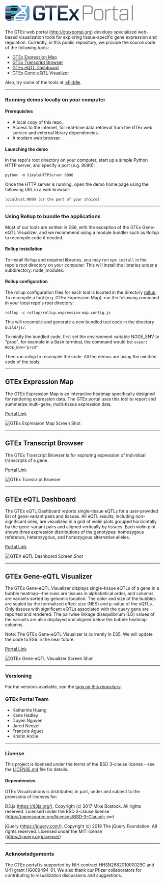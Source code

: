 
# ![GTEx logo](/images/gtex2.png) 

The GTEx web portal (http://gtexportal.org) develops specialized web-based visualization tools for exploring tissue-specific gene expression and regulation. Currently, in this public repository, we provide the source code of the following tools:

- [GTEx Expression Map](#expression-map)
- [GTEx Transcript Browser](#transcript-browser)
- [GTEx eQTL Dashboard](#eqtl-dashboard)
- [GTEx Gene-eQTL Visualizer](#gene-eqtl-visualizer)

Also, try some of the tools at [jsFiddle](https://jsfiddle.net/user/kathuang/fiddles/).

---

### Running demos locally on your computer
#### Prerequisites
* A local copy of this repo.
* Access to the internet, for real-time data retrieval from the GTEx web service and external library dependencies.
* A modern web browser.
#### Launching the demo
In the repo's root directory on your computer, start up a simple Python HTTP server, and specify a port (e.g. 9090):

```python -m SimpleHTTPServer 9090```

Once the HTTP server is running, open the demo home page using the following URL in a web browser: 

```localhost:9090 (or the port of your choice)``` 

---

### Using Rollup to bundle the applications
Most of our tools are written in ES6, with the exception of the GTEx Gene-eQTL Visualizer, and we recommend using a module bundler such as Rollup to recompile code if needed.

#### Rollup installation
To install Rollup and required libraries, you may run ```npm install``` in the repo's root directory on your computer. This will install the libraries under a subdirectory: node_modules.

#### Rollup configuration
The rollup configuration files for each tool is located in the directory [rollup](/rollup). To recompile a tool (e.g. GTEx Expression Map): run the following command in your local repo's root directory:

```rollup -c rollup/rollup.expression-map.config.js```

This will recompile and generate a new bundled tool code in the directory `build/js/`.

To minify the bundled code, first set the environment variable NODE_ENV to "prod", for example in a Bash terminal, the command would be:
```export NODE_ENV="prod"```

Then run rollup to recompile the code. All the demos are using the minified code of the tools.

---

## <a name="expression-map"></a>GTEx Expression Map
The GTEx Expression Map is an interactive heatmap specifically designed for rendering expression data. The GTEx portal uses this tool to report and summarize multi-gene, multi-tissue expression data. 

[Portal Link](https://gtexportal.org/home/multiGeneQueryPage)

![GTEx Expression Map Screen Shot](/images/GTEx-expression-map.png)

---

## <a name="transcript-browser"></a>GTEx Transcript Browser
The GTEx Transcript Browser is for exploring expression of individual transcripts of a gene.

[Portal Link](https://gtexportal.org/home/isoformPage)

![GTEx Transcript Browser](/images/GTEx-transcript-browser.png)

---

## <a name="eqtl-dashboard"></a>GTEx eQTL Dashboard
The GTEx eQTL Dashboard reports single-tissue eQTLs for a user-provided list of gene-variant pairs and tissues. All eQTL results, including non-significant ones, are visualized in a grid of violin plots grouped horizontally by the gene-variant pairs and aligned vertically by tissues. Each violin plot shows three expression distributions of the genotypes: homozygous reference, heterozygous, and homozygous alternative alleles. 

[Portal Link](https://gtexportal.org/home/eqtlDashboardPage)

![GTEX eQTL Dashboard Screen Shot](/images/GTEx-eQTL-dashboard.png)

---

## <a name="gene-eqtl-visualizer"></a>GTEx Gene-eQTL Visualizer
The GTEx Gene-eQTL Visualizer displays single-tissue eQTLs of a gene in a bubble
heatmap--the rows are tissues in alphabetical order, and columns are variants sorted by
genomic location. The color and size of the bubbles are scaled by the normalized effect size (NES) and p-value of the eQTLs. Only tissues with significant eQTLs associated with the query gene are reported and rendered. The pairwise linkage
disequilibrium (LD) values of the variants are also displayed and aligned below the bubble heatmap
columns.

Note: The GTEx Gene-eQTL Visualizer is currently in ES5. We will update the code to ES6 in the near future. 

[Portal Link](https://gtexportal.org/home/bubbleHeatmapPage/ACTN3)

![GTEx Gene-eQTL Visualizer Screen Shot](/images/GTEx-gene-eqtl-visualizer.png)

---

### Versioning
For the versions available, see the [tags on this repository](https://github.com/broadinstitute/gtex-viz/tags).

### GTEx Portal Team
- Katherine Huang
- Kane Hadley
- Duyen Nguyen
- Jared Nedzel
- François Aguet
- Kristin Ardlie

***

### License
This project is licensed under the terms of the BSD 3-clause license - see the [LICENSE.md](LICENSE.md) file for details.

#### Dependencies
GTEx Visualizations is distributed, in part, under and subject to the provisions of licenses for:

D3.js (https://d3js.org/), Copyright (c) 2017 Mike Bostock. All rights reserved.
Licensed under the BSD 3-clause license (https://opensource.org/licenses/BSD-3-Clause); and

jQuery (https://jquery.com/), Copyright (c) 2018 The jQuery Foundation. All rights reserved.
Licensed under the MIT license (https://jquery.org/license/).

***

### Acknowledgements
The GTEx portal is supported by NIH contract HHSN268201000029C and U41 grant HG009494-01. We also thank our Pfizer collaborators for contributing to visualization discussions and suggestions. 


